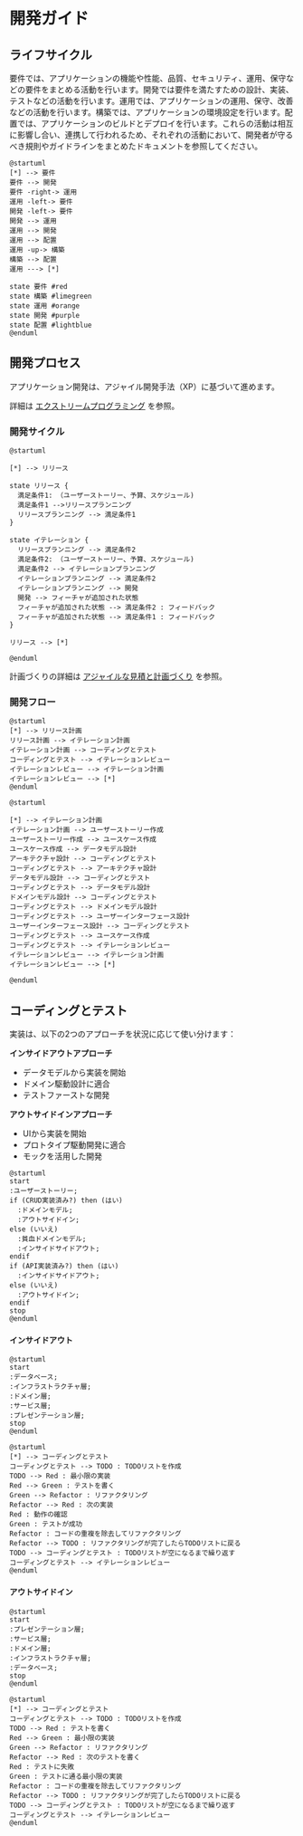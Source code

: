 # 開発ガイド

## ライフサイクル

要件では、アプリケーションの機能や性能、品質、セキュリティ、運用、保守などの要件をまとめる活動を行います。開発では要件を満たすための設計、実装、テストなどの活動を行います。運用では、アプリケーションの運用、保守、改善などの活動を行います。構築では、アプリケーションの環境設定を行います。配置では、アプリケーションのビルドとデプロイを行います。これらの活動は相互に影響し合い、連携して行われるため、それぞれの活動において、開発者が守るべき規則やガイドラインをまとめたドキュメントを参照してください。

```plantuml
@startuml
[*] --> 要件
要件 --> 開発
要件 -right-> 運用
運用 -left-> 要件
開発 -left-> 要件
開発 --> 運用
運用 --> 開発
運用 --> 配置
運用 -up-> 構築
構築 --> 配置
運用 ---> [*]

state 要件 #red
state 構築 #limegreen
state 運用 #orange
state 開発 #purple
state 配置 #lightblue
@enduml
```
## 開発プロセス

アプリケーション開発は、アジャイル開発手法（XP）に基づいて進めます。

詳細は [エクストリームプログラミング](エクストリームプログラミング.md) を参照。

### 開発サイクル

```plantuml
@startuml

[*] --> リリース

state リリース {
  満足条件1: （ユーザーストーリー、予算、スケジュール)
  満足条件1 -->リリースプランニング
  リリースプランニング --> 満足条件1 
}

state イテレーション {
  リリースプランニング --> 満足条件2
  満足条件2: （ユーザーストーリー、予算、スケジュール)
  満足条件2 --> イテレーションプランニング
  イテレーションプランニング --> 満足条件2
  イテレーションプランニング --> 開発
  開発 --> フィーチャが追加された状態
  フィーチャが追加された状態 --> 満足条件2 : フィードバック
  フィーチャが追加された状態 --> 満足条件1 : フィードバック
}

リリース --> [*]

@enduml
```

計画づくりの詳細は [アジャイルな見積と計画づくり](アジャイルな見積と計画づくり.md)	 を参照。

### 開発フロー

```plantuml
@startuml
[*] --> リリース計画
リリース計画 --> イテレーション計画
イテレーション計画 --> コーディングとテスト
コーディングとテスト --> イテレーションレビュー
イテレーションレビュー --> イテレーション計画
イテレーションレビュー --> [*]
@enduml
```

```plantuml
@startuml

[*] --> イテレーション計画
イテレーション計画 --> ユーザーストーリー作成
ユーザーストーリー作成 --> ユースケース作成
ユースケース作成 --> データモデル設計
アーキテクチャ設計 --> コーディングとテスト
コーディングとテスト --> アーキテクチャ設計
データモデル設計 --> コーディングとテスト
コーディングとテスト --> データモデル設計
ドメインモデル設計 --> コーディングとテスト
コーディングとテスト --> ドメインモデル設計
コーディングとテスト --> ユーザーインターフェース設計
ユーザーインターフェース設計 --> コーディングとテスト
コーディングとテスト --> ユースケース作成
コーディングとテスト --> イテレーションレビュー
イテレーションレビュー --> イテレーション計画
イテレーションレビュー --> [*]

@enduml
```

## コーディングとテスト

実装は、以下の2つのアプローチを状況に応じて使い分けます：

**インサイドアウトアプローチ**

- データモデルから実装を開始
- ドメイン駆動設計に適合
- テストファーストな開発

**アウトサイドインアプローチ**

- UIから実装を開始
- プロトタイプ駆動開発に適合
- モックを活用した開発


```plantuml
@startuml
start
:ユーザーストーリー;
if (CRUD実装済み?) then (はい)
  :ドメインモデル;
  :アウトサイドイン;
else (いいえ)
  :貧血ドメインモデル;
  :インサイドサイドアウト;
endif
if (API実装済み?) then (はい)
  :インサイドサイドアウト;
else (いいえ)
  :アウトサイドイン;
endif
stop
@enduml
```
#### インサイドアウト

```plantuml
@startuml
start
:データベース;
:インフラストラクチャ層;
:ドメイン層;
:サービス層;
:プレゼンテーション層;
stop
@enduml
```

```plantuml
@startuml
[*] --> コーディングとテスト
コーディングとテスト --> TODO : TODOリストを作成
TODO --> Red : 最小限の実装
Red --> Green : テストを書く
Green --> Refactor : リファクタリング
Refactor --> Red : 次の実装
Red : 動作の確認
Green : テストが成功
Refactor : コードの重複を除去してリファクタリング
Refactor --> TODO : リファクタリングが完了したらTODOリストに戻る
TODO --> コーディングとテスト : TODOリストが空になるまで繰り返す
コーディングとテスト --> イテレーションレビュー
@enduml
```

#### アウトサイドイン

```plantuml
@startuml
start
:プレゼンテーション層;
:サービス層;
:ドメイン層;
:インフラストラクチャ層;
:データベース;
stop
@enduml
```

```plantuml
@startuml
[*] --> コーディングとテスト
コーディングとテスト --> TODO : TODOリストを作成
TODO --> Red : テストを書く
Red --> Green : 最小限の実装
Green --> Refactor : リファクタリング
Refactor --> Red : 次のテストを書く
Red : テストに失敗
Green : テストに通る最小限の実装
Refactor : コードの重複を除去してリファクタリング
Refactor --> TODO : リファクタリングが完了したらTODOリストに戻る
TODO --> コーディングとテスト : TODOリストが空になるまで繰り返す
コーディングとテスト --> イテレーションレビュー
@enduml
```